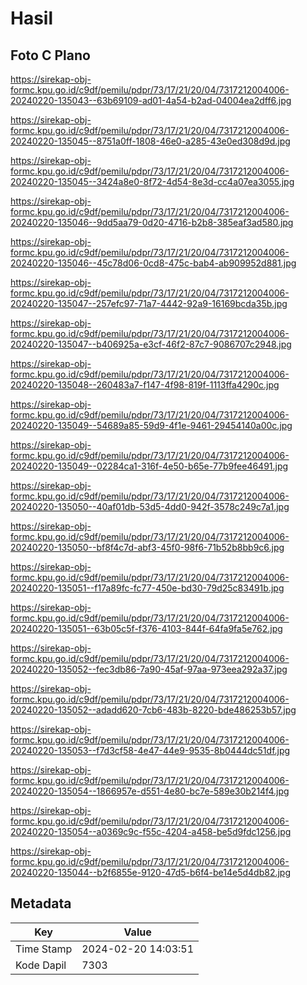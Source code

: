 # Hasil

## Foto C Plano

https://sirekap-obj-formc.kpu.go.id/c9df/pemilu/pdpr/73/17/21/20/04/7317212004006-20240220-135043--63b69109-ad01-4a54-b2ad-04004ea2dff6.jpg

https://sirekap-obj-formc.kpu.go.id/c9df/pemilu/pdpr/73/17/21/20/04/7317212004006-20240220-135045--8751a0ff-1808-46e0-a285-43e0ed308d9d.jpg

https://sirekap-obj-formc.kpu.go.id/c9df/pemilu/pdpr/73/17/21/20/04/7317212004006-20240220-135045--3424a8e0-8f72-4d54-8e3d-cc4a07ea3055.jpg

https://sirekap-obj-formc.kpu.go.id/c9df/pemilu/pdpr/73/17/21/20/04/7317212004006-20240220-135046--9dd5aa79-0d20-4716-b2b8-385eaf3ad580.jpg

https://sirekap-obj-formc.kpu.go.id/c9df/pemilu/pdpr/73/17/21/20/04/7317212004006-20240220-135046--45c78d06-0cd8-475c-bab4-ab909952d881.jpg

https://sirekap-obj-formc.kpu.go.id/c9df/pemilu/pdpr/73/17/21/20/04/7317212004006-20240220-135047--257efc97-71a7-4442-92a9-16169bcda35b.jpg

https://sirekap-obj-formc.kpu.go.id/c9df/pemilu/pdpr/73/17/21/20/04/7317212004006-20240220-135047--b406925a-e3cf-46f2-87c7-9086707c2948.jpg

https://sirekap-obj-formc.kpu.go.id/c9df/pemilu/pdpr/73/17/21/20/04/7317212004006-20240220-135048--260483a7-f147-4f98-819f-1113ffa4290c.jpg

https://sirekap-obj-formc.kpu.go.id/c9df/pemilu/pdpr/73/17/21/20/04/7317212004006-20240220-135049--54689a85-59d9-4f1e-9461-29454140a00c.jpg

https://sirekap-obj-formc.kpu.go.id/c9df/pemilu/pdpr/73/17/21/20/04/7317212004006-20240220-135049--02284ca1-316f-4e50-b65e-77b9fee46491.jpg

https://sirekap-obj-formc.kpu.go.id/c9df/pemilu/pdpr/73/17/21/20/04/7317212004006-20240220-135050--40af01db-53d5-4dd0-942f-3578c249c7a1.jpg

https://sirekap-obj-formc.kpu.go.id/c9df/pemilu/pdpr/73/17/21/20/04/7317212004006-20240220-135050--bf8f4c7d-abf3-45f0-98f6-71b52b8bb9c6.jpg

https://sirekap-obj-formc.kpu.go.id/c9df/pemilu/pdpr/73/17/21/20/04/7317212004006-20240220-135051--f17a89fc-fc77-450e-bd30-79d25c83491b.jpg

https://sirekap-obj-formc.kpu.go.id/c9df/pemilu/pdpr/73/17/21/20/04/7317212004006-20240220-135051--63b05c5f-f376-4103-844f-64fa9fa5e762.jpg

https://sirekap-obj-formc.kpu.go.id/c9df/pemilu/pdpr/73/17/21/20/04/7317212004006-20240220-135052--fec3db86-7a90-45af-97aa-973eea292a37.jpg

https://sirekap-obj-formc.kpu.go.id/c9df/pemilu/pdpr/73/17/21/20/04/7317212004006-20240220-135052--adadd620-7cb6-483b-8220-bde486253b57.jpg

https://sirekap-obj-formc.kpu.go.id/c9df/pemilu/pdpr/73/17/21/20/04/7317212004006-20240220-135053--f7d3cf58-4e47-44e9-9535-8b0444dc51df.jpg

https://sirekap-obj-formc.kpu.go.id/c9df/pemilu/pdpr/73/17/21/20/04/7317212004006-20240220-135054--1866957e-d551-4e80-bc7e-589e30b214f4.jpg

https://sirekap-obj-formc.kpu.go.id/c9df/pemilu/pdpr/73/17/21/20/04/7317212004006-20240220-135054--a0369c9c-f55c-4204-a458-be5d9fdc1256.jpg

https://sirekap-obj-formc.kpu.go.id/c9df/pemilu/pdpr/73/17/21/20/04/7317212004006-20240220-135044--b2f6855e-9120-47d5-b6f4-be14e5d4db82.jpg


## Metadata

| Key        | Value               |
| ---------- | ------------------- |
| Time Stamp | 2024-02-20 14:03:51 |
| Kode Dapil | 7303                |



